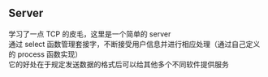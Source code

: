 ## Server
学习了一点 TCP 的皮毛，这里是一个简单的 server  
通过 select 函数管理套接字，不断接受用户信息并进行相应处理（通过自己定义的 process 函数实现）  
它的好处在于规定发送数据的格式后可以给其他多个不同软件提供服务  
